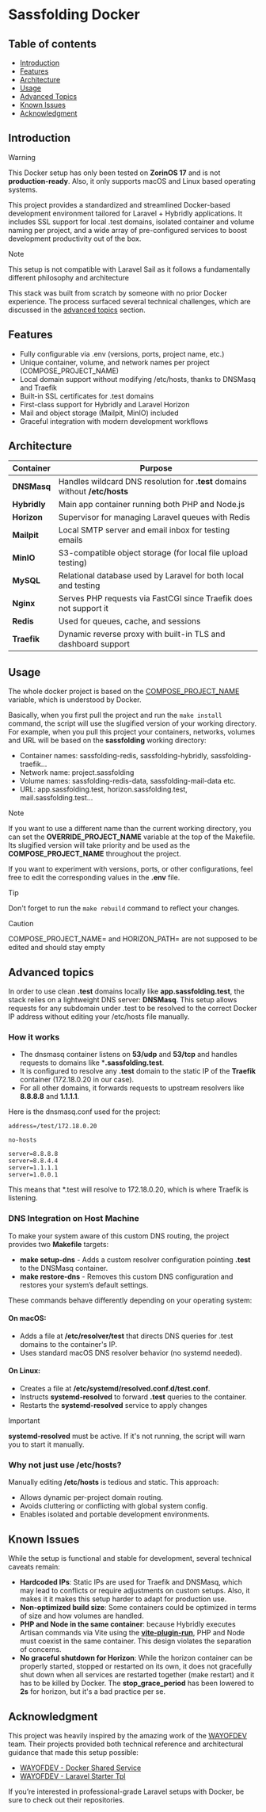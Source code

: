 # Sassfolding Docker

## Table of contents
- [Introduction](#introduction)
- [Features](#features)
- [Architecture](#architecture)
- [Usage](#usage)
- [Advanced Topics](#advanced-topics)
- [Known Issues](#known-issues)
- [Acknowledgment](#acknowledgment)

## Introduction

> [!WARNING]  
> This Docker setup has only been tested on **ZorinOS 17** and is not **production-ready**.
> Also, it only supports macOS and Linux based operating systems.

This project provides a standardized and streamlined Docker-based development environment tailored for Laravel + Hybridly
applications. It includes SSL support for local .test domains, isolated container and volume naming per project, and a
wide array of pre-configured services to boost development productivity out of the box.

> [!NOTE]  
> This setup is not compatible with Laravel Sail as it follows a fundamentally different philosophy and architecture

This stack was built from scratch by someone with no prior Docker experience. The process surfaced several technical
challenges, which are discussed in the [advanced topics](#advanced-topics) section.

## Features

- Fully configurable via .env (versions, ports, project name, etc.)
- Unique container, volume, and network names per project (COMPOSE_PROJECT_NAME)
- Local domain support without modifying /etc/hosts, thanks to DNSMasq and Traefik
- Built-in SSL certificates for .test domains
- First-class support for Hybridly and Laravel Horizon
- Mail and object storage (Mailpit, MinIO) included
- Graceful integration with modern development workflows

## Architecture

| Container    | Purpose                                                                      |
|--------------|------------------------------------------------------------------------------|
| **DNSMasq**  | Handles wildcard DNS resolution for **.test** domains without **/etc/hosts** |
| **Hybridly** | Main app container running both PHP and Node.js                              |
| **Horizon**  | Supervisor for managing Laravel queues with Redis                            |
| **Mailpit**  | Local SMTP server and email inbox for testing emails                         |
| **MinIO**    | S3-compatible object storage (for local file upload testing)                 |
| **MySQL**    | Relational database used by Laravel for both local and testing               |
| **Nginx**    | Serves PHP requests via FastCGI since Traefik does not support it            |
| **Redis**    | Used for queues, cache, and sessions                                         |
| **Traefik**  | Dynamic reverse proxy with built-in TLS and dashboard support                |

## Usage

The whole docker project is based on the [COMPOSE_PROJECT_NAME](https://docs.docker.com/compose/how-tos/environment-variables/envvars/#compose_project_name)
variable, which is understood by Docker.

Basically, when you first pull the project and run the ```make install``` command, the script will use the slugified
version of your working directory. For example, when you pull this project your containers, networks, volumes and URL
will be based on the **sassfolding** working directory:

- Container names: sassfolding-redis, sassfolding-hybridly, sassfolding-traefik...
- Network name: project.sassfolding
- Volume names: sassfolding-redis-data, sassfolding-mail-data etc.
- URL: app.sassfolding.test, horizon.sassfolding.test, mail.sassfolding.test...

> [!NOTE]
> If you want to use a different name than the current working directory, you can set the **OVERRIDE_PROJECT_NAME**
> variable at the top of the Makefile. Its slugified version will take priority and be used as the
> **COMPOSE_PROJECT_NAME** throughout the project.

If you want to experiment with versions, ports, or other configurations, feel free to edit the corresponding values
in the **.env** file.

> [!TIP]
> Don't forget to run the ```make rebuild``` command to reflect your changes.

> [!CAUTION]
> COMPOSE_PROJECT_NAME= and HORIZON_PATH= are not supposed to be edited and should stay empty

## Advanced topics

In order to use clean **.test** domains locally like **app.sassfolding.test**, the stack relies on a lightweight
DNS server: **DNSMasq**. This setup allows requests for any subdomain under .test to be resolved to the correct Docker IP
address without editing your /etc/hosts file manually.

### How it works

- The dnsmasq container listens on **53/udp** and **53/tcp** and handles requests to domains like ***.sassfolding.test**.
- It is configured to resolve any **.test** domain to the static IP of the **Traefik** container (172.18.0.20 in our case).
- For all other domains, it forwards requests to upstream resolvers like **8.8.8.8** and **1.1.1.1**.

Here is the dnsmasq.conf used for the project:

```apacheconf
address=/test/172.18.0.20

no-hosts

server=8.8.8.8
server=8.8.4.4
server=1.1.1.1
server=1.0.0.1
```
This means that *.test will resolve to 172.18.0.20, which is where Traefik is listening.

### DNS Integration on Host Machine

To make your system aware of this custom DNS routing, the project provides two **Makefile** targets:

- **make setup-dns** - Adds a custom resolver configuration pointing **.test** to the DNSMasq container.
- **make restore-dns** - Removes this custom DNS configuration and restores your system’s default settings.

These commands behave differently depending on your operating system:

#### On macOS:

- Adds a file at **/etc/resolver/test** that directs DNS queries for .test domains to the container's IP.
- Uses standard macOS DNS resolver behavior (no systemd needed).

#### On Linux:

- Creates a file at **/etc/systemd/resolved.conf.d/test.conf**.
- Instructs **systemd-resolved** to forward **.test** queries to the container.
- Restarts the **systemd-resolved** service to apply changes

> [!IMPORTANT]
> **systemd-resolved** must be active. If it's not running, the script will warn you to start it manually.

### Why not just use /etc/hosts?

Manually editing **/etc/hosts** is tedious and static. This approach:

- Allows dynamic per-project domain routing.
- Avoids cluttering or conflicting with global system config.
- Enables isolated and portable development environments.

## Known Issues

While the setup is functional and stable for development, several technical caveats remain:

- **Hardcoded IPs**: Static IPs are used for Traefik and DNSMasq, which may lead to conflicts or require adjustments on
custom setups. Also, it makes it it makes this setup harder to adapt for production use.
- **Non-optimized build size**: Some containers could be optimized in terms of size and how volumes are handled.
- **PHP and Node in the same container**: because Hybridly executes Artisan commands via Vite using the
[**vite-plugin-run**](https://hybridly.dev/configuration/vite#run), PHP and Node must coexist in the same container.
This design violates the separation of concerns.
- **No graceful shutdown for Horizon**: While the horizon container can be properly started, stopped or restarted on its
own, it does not gracefully shut down when all services are restarted together (make restart) and it has to be killed by
Docker. The **stop_grace_period** has been lowered to **2s** for horizon, but it's a bad practice per se.

## Acknowledgment

This project was heavily inspired by the amazing work of the [WAYOFDEV](https://github.com/wayofdev) team. Their
projects provided both technical reference and architectural guidance that made this setup possible:

- [WAYOFDEV - Docker Shared Service](https://github.com/wayofdev/docker-shared-service)
- [WAYOFDEV - Laravel Starter Tpl](https://github.com/wayofdev/laravel-starter-tpl)

If you’re interested in professional-grade Laravel setups with Docker, be sure to check out their repositories.
